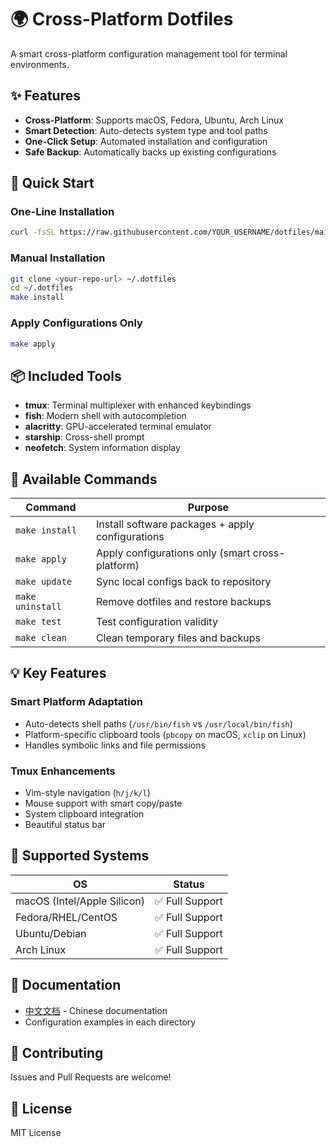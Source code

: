 # 🌍 Cross-Platform Dotfiles

A smart cross-platform configuration management tool for terminal environments.

## ✨ Features

- **Cross-Platform**: Supports macOS, Fedora, Ubuntu, Arch Linux
- **Smart Detection**: Auto-detects system type and tool paths
- **One-Click Setup**: Automated installation and configuration
- **Safe Backup**: Automatically backs up existing configurations

## 🚀 Quick Start

### One-Line Installation
```bash
curl -fsSL https://raw.githubusercontent.com/YOUR_USERNAME/dotfiles/main/scripts/bootstrap.sh | bash
```

### Manual Installation
```bash
git clone <your-repo-url> ~/.dotfiles
cd ~/.dotfiles
make install
```

### Apply Configurations Only
```bash
make apply
```

## 📦 Included Tools

- **tmux**: Terminal multiplexer with enhanced keybindings
- **fish**: Modern shell with autocompletion
- **alacritty**: GPU-accelerated terminal emulator
- **starship**: Cross-shell prompt
- **neofetch**: System information display

## 🔧 Available Commands

| Command | Purpose |
|---------|---------|
| `make install` | Install software packages + apply configurations |
| `make apply` | Apply configurations only (smart cross-platform) |
| `make update` | Sync local configs back to repository |
| `make uninstall` | Remove dotfiles and restore backups |
| `make test` | Test configuration validity |
| `make clean` | Clean temporary files and backups |

## 💡 Key Features

### Smart Platform Adaptation
- Auto-detects shell paths (`/usr/bin/fish` vs `/usr/local/bin/fish`)
- Platform-specific clipboard tools (`pbcopy` on macOS, `xclip` on Linux)
- Handles symbolic links and file permissions

### Tmux Enhancements
- Vim-style navigation (`h/j/k/l`)
- Mouse support with smart copy/paste
- System clipboard integration
- Beautiful status bar

## 🌟 Supported Systems

| OS | Status |
|----|--------|
| macOS (Intel/Apple Silicon) | ✅ Full Support |
| Fedora/RHEL/CentOS | ✅ Full Support |
| Ubuntu/Debian | ✅ Full Support |
| Arch Linux | ✅ Full Support |

## 📖 Documentation

- [中文文档](README-zh.md) - Chinese documentation
- Configuration examples in each directory

## 🤝 Contributing

Issues and Pull Requests are welcome!

## 📄 License

MIT License 